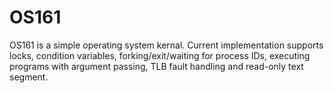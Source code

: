 # OS161
OS161 is a simple operating system kernal. Current implementation supports locks, condition variables, forking/exit/waiting for process IDs, executing programs with argument passing, TLB fault handling and read-only text segment.
